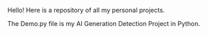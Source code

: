 Hello! Here is a repository of all my personal projects.

The Demo.py file is my AI Generation Detection Project in Python.
